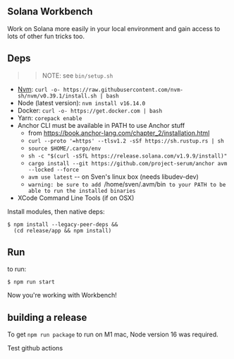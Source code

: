 ## Solana Workbench

Work on Solana more easily in your local environment and gain access to lots
of other fun tricks too.

## Deps

>> NOTE: see `bin/setup.sh`

- [Nvm](https://github.com/nvm-sh/nvm): `curl -o- https://raw.githubusercontent.com/nvm-sh/nvm/v0.39.1/install.sh | bash`
- Node (latest version): `nvm install v16.14.0`
- Docker: `curl -o- https://get.docker.com | bash`
- Yarn: `corepack enable`
- Anchor CLI must be available in PATH to use Anchor stuff
  - from https://book.anchor-lang.com/chapter_2/installation.html
  - `curl --proto '=https' --tlsv1.2 -sSf https://sh.rustup.rs | sh`
  - `source $HOME/.cargo/env`
  - `sh -c "$(curl -sSfL https://release.solana.com/v1.9.9/install)"`
  - `cargo install --git https://github.com/project-serum/anchor avm --locked --force`
  - `avm use latest` -- on Sven's linux box (needs libudev-dev)
  - `warning: be sure to add `/home/sven/.avm/bin` to your PATH to be able to run the installed binaries`
- XCode Command Line Tools (if on OSX)


Install modules, then native deps:

```
$ npm install --legacy-peer-deps &&
  (cd release/app && npm install)
```

## Run

to run:

```
$ npm run start
```

Now you're working with Workbench!

## building a release

To get `npm run package` to run on M1 mac, Node version 16 was required.

Test github actions
